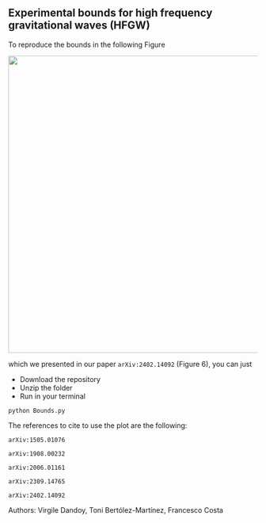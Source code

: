 ## Experimental bounds for high frequency gravitational waves (HFGW) ##

To reproduce the bounds in the following Figure

<img src="https://github.com/user-attachments/assets/d3e42f59-827e-42c9-b4a2-da183a763ab7" width="600"/>

which we presented in our paper `arXiv:2402.14092` (Figure 6), you can just

* Download the repository
* Unzip the folder
* Run in your terminal
```
python Bounds.py
```

The references to cite to use the plot are the following:

`arXiv:1505.01076`

`arXiv:1908.00232`

`arXiv:2006.01161`

`arXiv:2309.14765`

`arXiv:2402.14092`

Authors: Virgile Dandoy, Toni Bertólez-Martínez, Francesco Costa
